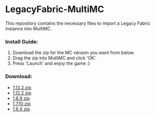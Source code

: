 # LegacyFabric-MultiMC

This repository contains the necessary files to import a Legacy Fabric instance into MultiMC.

### Install Guide:
1. Download the zip for the MC version you want from below.
2. Drag the zip into MutliMC and click 'OK'.
3. Press 'Launch' and enjoy the game :)

### Download:
-   [1.13.2 zip](https://github.com/Grayray75/LegacyFabric-MultiMC/raw/main/dist/legacy_fabric_1.13.2.zip)
-   [1.12.2 zip](https://github.com/Grayray75/LegacyFabric-MultiMC/raw/main/dist/legacy_fabric_1.12.2.zip)
-   [1.8.9 zip](https://github.com/Grayray75/LegacyFabric-MultiMC/raw/main/dist/legacy_fabric_1.8.9.zip)
-   [1.7.10 zip](https://github.com/Grayray75/LegacyFabric-MultiMC/raw/main/dist/legacy_fabric_1.7.10.zip)
-   [1.6.4 zip](https://github.com/Grayray75/LegacyFabric-MultiMC/raw/main/dist/legacy_fabric_1.6.4.zip)
